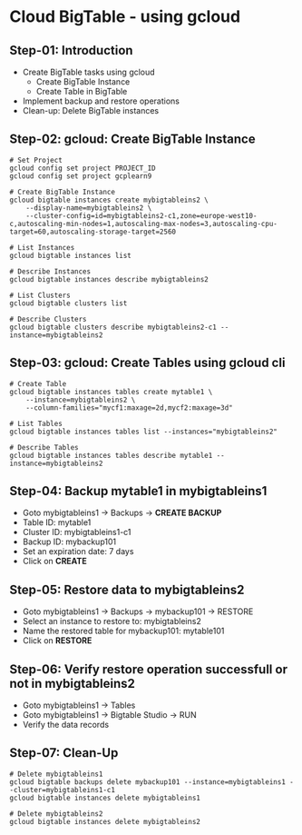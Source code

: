 # Cloud BigTable - using gcloud

## Step-01: Introduction
- Create BigTable tasks using gcloud
  - Create BigTable Instance
  - Create Table in BigTable
- Implement backup and restore operations
- Clean-up: Delete BigTable instances

## Step-02: gcloud: Create BigTable Instance 
```t
# Set Project
gcloud config set project PROJECT_ID
gcloud config set project gcplearn9

# Create BigTable Instance
gcloud bigtable instances create mybigtableins2 \
    --display-name=mybigtableins2 \
    --cluster-config=id=mybigtableins2-c1,zone=europe-west10-c,autoscaling-min-nodes=1,autoscaling-max-nodes=3,autoscaling-cpu-target=60,autoscaling-storage-target=2560

# List Instances
gcloud bigtable instances list    

# Describe Instances
gcloud bigtable instances describe mybigtableins2

# List Clusters
gcloud bigtable clusters list

# Describe Clusters
gcloud bigtable clusters describe mybigtableins2-c1 --instance=mybigtableins2
```

## Step-03: gcloud: Create Tables using gcloud cli
```t
# Create Table
gcloud bigtable instances tables create mytable1 \
    --instance=mybigtableins2 \
    --column-families="mycf1:maxage=2d,mycf2:maxage=3d"

# List Tables 
gcloud bigtable instances tables list --instances="mybigtableins2"

# Describe Tables
gcloud bigtable instances tables describe mytable1 --instance=mybigtableins2
```

## Step-04: Backup mytable1 in mybigtableins1
- Goto mybigtableins1 -> Backups -> **CREATE BACKUP**
- Table ID: mytable1
- Cluster ID: mybigtableins1-c1
- Backup ID: mybackup101
- Set an expiration date: 7 days
- Click on **CREATE**

## Step-05: Restore data to mybigtableins2
- Goto mybigtableins1 -> Backups -> mybackup101 -> RESTORE
- Select an instance to restore to: mybigtableins2
- Name the restored table for mybackup101: mytable101
- Click on **RESTORE**

## Step-06: Verify restore operation successfull or not in mybigtableins2 
- Goto mybigtableins1 -> Tables
- Goto mybigtableins1 -> Bigtable Studio -> RUN 
- Verify the data records

## Step-07: Clean-Up
```t
# Delete mybigtableins1
gcloud bigtable backups delete mybackup101 --instance=mybigtableins1 --cluster=mybigtableins1-c1
gcloud bigtable instances delete mybigtableins1

# Delete mybigtableins2
gcloud bigtable instances delete mybigtableins2
```
